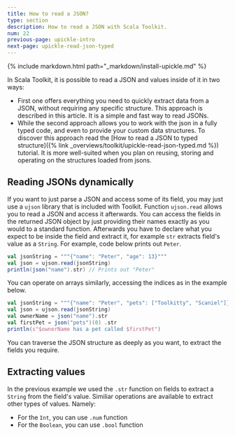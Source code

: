 ```yaml
---
title: How to read a JSON?
type: section
description: How to read a JSON with Scala Toolkit.
num: 22
previous-page: upickle-intro
next-page: upickle-read-json-typed
---
```


{% include markdown.html path="_markdown/install-upickle.md" %}

In Scala Toolkit, it is possible to read a JSON and values inside of it in two ways:
 - First one offers everything you need to quickly extract data from a JSON, without requiring any specific structure. This approach is described in this article. It is a simple and fast way to read JSONs.
 - While the second approach allows you to work with the json in a fully typed code, and even to provide your custom data structures. To discover this approach read the [How to read a JSON to typed structure]({% link _overviews/toolkit/upickle-read-json-typed.md %}) tutorial. It is more well-suited when you plan on reusing, storing and operating on the structures loaded from jsons.

## Reading JSONs dynamically
If you want to just parse a JSON and access some of its field, you may just use a `ujson` library that is included with Toolkit. 
Function `ujson.read` allows you to read a JSON and access it afterwards. 
You can access the fields in the returned JSON object by just providing their names exactly as you would to a standard function.
Afterwards you have to declare what you expect to be inside the field and extract it, for example `str` extracts field's value as a `String`.
For example, code below prints out `Peter`.
```scala
val jsonString = """{"name": "Peter", "age": 13}"""
val json = ujson.read(jsonString)
println(json("name").str) // Prints out "Peter"
```
You can operate on arrays similarly, accessing the indices as in the example below.
```scala
val jsonString = """{"name": "Peter", "pets": ["Toolkitty", "Scaniel"]}"""
val json = ujson.read(jsonString)
val ownerName = json("name").str
val firstPet = json("pets")(0) .str
println(s"$ownerName has a pet called $firstPet")
```
You can traverse the JSON structure as deeply as you want, to extract the fields you require.

## Extracting values
In the previous example we used the `.str` function on fields to extract a `String` from the field's value.
Similiar operations are available to extract other types of values. Namely:
 - For the `Int`, you can use `.num` function
 - For the `Boolean`, you can use `.bool` function